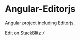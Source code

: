 # Angular-Editorjs

Angular project including Editorjs.

[Edit on StackBlitz ⚡️](https://stackblitz.com/edit/angular-twdq35)
